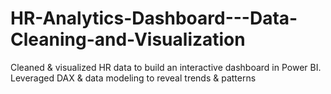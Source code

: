 # HR-Analytics-Dashboard---Data-Cleaning-and-Visualization
Cleaned &amp; visualized HR data to build an interactive dashboard in Power BI. Leveraged DAX &amp; data modeling to reveal trends &amp; patterns 
